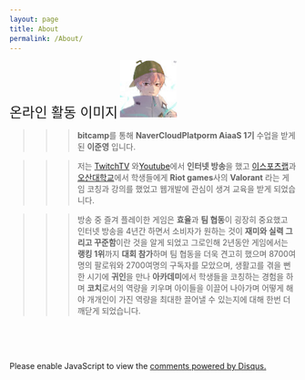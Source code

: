 ```yaml
---
layout: page
title: About
permalink: /About/
---
```


<span style="font-size:24px;">온라인 활동 이미지</span>
<img src="https://github.com/Melon-jy/melon-jy.github.io/blob/main/melons.jpg?raw=true" width="100">

>>> **bitcamp**를 통해 **NaverCloudPlatporm AiaaS 1기** 수업을 받게된 **이준영** 입니다.

>>>저는 [TwitchTV](HTTPS://WWW.Twitch.tv/Twitch_Melon_) 와[Youtube](https://www.youtube.com/channel/UCDiU10g3Xk0JpP3YF2PYqiw)에서 **인터넷 방송**을 했고  [이스포츠랩](https://esportslab.kr/)과 [오산대학교](HTTPS://www.osan.ac.kr/?menuno=127)에서 학생들에게 **Riot games**사의 **Valorant** 라는 게임 코칭과 강의를 했었고 웹개발에 관심이 생겨 교육을 받게 되었습니다.

>>>방송 중 즐겨 플레이한 게임은 **효율**과 **팀 협동**이 굉장히 중요했고 인터넷 방송을 4년간 하면서 소비자가 원하는 것이 **재미와 실력 그리고 꾸준함**이란 것을 알게 되었고 그로인해 2년동안 게임에서는 **랭킹 1위**까지 **대회 참가**하며 팀 협동을 더욱 견고히 했으며 8700여명의 팔로워와 2700여명의 구독자를 모았으며, 생활고를 겪을 뻔한 시기에 **귀인**을 만나 **아카데미**에서 학생들을 코칭하는 경험을 하며 **코치**로서의 역량을 키우며 아이들을 이끌어 나아가며 어떻게 해야 개개인이 가진 역량을 최대한 끌어낼 수 있는지에 대해 한번 더 깨닫게 되었습니다.


<br><br><br>

<div id="disqus_thread"></div>
<script>
    /**
    *  RECOMMENDED CONFIGURATION VARIABLES: EDIT AND UNCOMMENT THE SECTION BELOW TO INSERT DYNAMIC VALUES FROM YOUR PLATFORM OR CMS.
    *  LEARN WHY DEFINING THESE VARIABLES IS IMPORTANT: https://disqus.com/admin/universalcode/#configuration-variables    */
    /*
    var disqus_config = function () {
    this.page.url = PAGE_URL;  // Replace PAGE_URL with your page's canonical URL variable
    this.page.identifier = PAGE_IDENTIFIER; // Replace PAGE_IDENTIFIER with your page's unique identifier variable
    };
    */
    (function() { // DON'T EDIT BELOW THIS LINE
    var d = document, s = d.createElement('script');
    s.src = 'https://melonweb.disqus.com/embed.js';
    s.setAttribute('data-timestamp', +new Date());
    (d.head || d.body).appendChild(s);
    })();
</script>
<noscript>Please enable JavaScript to view the <a href="https://disqus.com/?ref_noscript">comments powered by Disqus.</a></noscript>